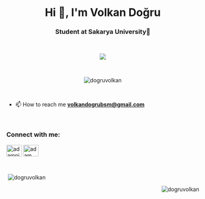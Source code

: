 <h1 align="center">Hi 👋, I'm Volkan Doğru</h1>
<h3 align="center">Student at Sakarya University🌟</h3>

<br>

<p align="center">
  <a href="https://github.com/dogruvolkan/readme-typing-svg"><img src="https://readme-typing-svg.herokuapp.com?lines=Information+Systems+Engineering+Student;Full+Stack+Web+Developer;;Always%20learning%20new%20things&center=true&width=500&height=50"></a>
</p>

<br>

<p align="center"> <img src="https://komarev.com/ghpvc/?username=dogruvolkan&label=Profile%20views&color=0e75b6&style=plastic" alt="dogruvolkan" /> </p>


<br>



- 📫 How to reach me **volkandogrubsm@gmail.com**


<br>

<h3 align="left">Connect with me:</h3>
<p align="left">
     <a href="https://twitter.com/1volkandogru" target="blank"><img align="center"
      src="https://raw.githubusercontent.com/rahuldkjain/github-profile-readme-generator/master/src/images/icons/Social/twitter.svg"
      alt="adampithewan" height="30" width="40" /></a>
  <a href="https://www.linkedin.com/in/volkandogru1/" target="blank"><img align="center"
      src="https://raw.githubusercontent.com/rahuldkjain/github-profile-readme-generator/master/src/images/icons/Social/linked-in-alt.svg"
      alt="adam pithewan" height="30" width="40" /></a> 
</p>

<br>



<p align="left">&nbsp;<img align="center" src="https://github-readme-stats.vercel.app/api?username=dogruvolkan&show_icons=true&locale=en&bg_color=0d1117&text_color=ffffff&repo=convoychat"
    alt="dogruvolkan" />
  
  <p align="right"><img align="center" src="https://github-readme-streak-stats.herokuapp.com/?user=dogruvolkan&theme=dark&background=0d1117&date_format=M%20j%5B%2C%20Y%5D" alt="dogruvolkan" /></p>
</p>




      
 


 

